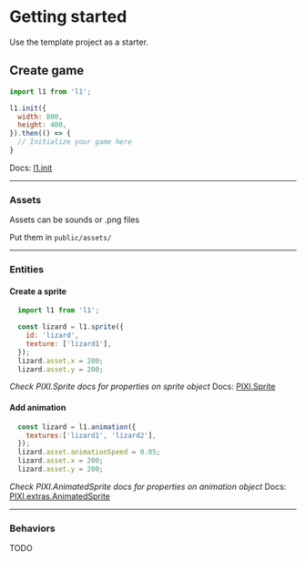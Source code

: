 # Getting started

Use the template project as a starter.

## Create game

```js
import l1 from 'l1';

l1.init({
  width: 800,
  height: 400,
}).then(() => {
  // Initialize your game here
}
```

Docs: [l1.init](game/init)

---

### Assets

Assets can be sounds or .png files

Put them in `public/assets/`

---

### Entities

#### Create a sprite

```javascript
  import l1 from 'l1';

  const lizard = l1.sprite({
    id: 'lizard',
    texture: ['lizard1'],
  });
  lizard.asset.x = 200;
  lizard.asset.y = 200;

```

*Check PIXI.Sprite docs for properties on sprite object*
Docs: [PIXI.Sprite](http://pixijs.download/dev/docs/PIXI.Sprite.html)

#### Add animation

```javascript
  const lizard = l1.animation({
    textures:['lizard1', 'lizard2'],
  });
  lizard.asset.animationSpeed = 0.05;
  lizard.asset.x = 200;
  lizard.asset.y = 200;
```

*Check PIXI.AnimatedSprite docs for properties on animation object*
Docs: [PIXI.extras.AnimatedSprite](http://pixijs.download/dev/docs/PIXI.extras.AnimatedSprite.html)

---

### Behaviors

TODO

